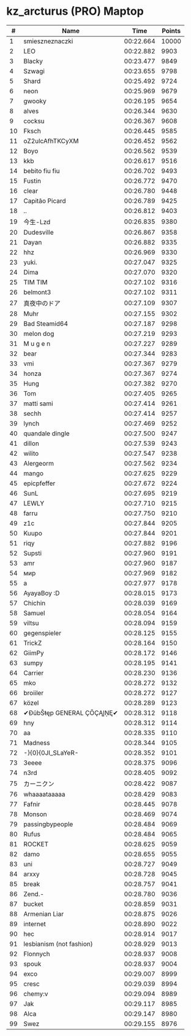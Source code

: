 # kz_arcturus (PRO) Maptop

|  # | Name | Time | Points |
|-------------- | -------------- | -------------- | -------------- | 
| 1 | smieszneznaczki | 00:22.664 | 10000 | 
| 2 | LEO | 00:22.882 | 9903 | 
| 3 | Blacky | 00:23.477 | 9849 | 
| 4 | Szwagi | 00:23.655 | 9798 | 
| 5 | Shard | 00:25.492 | 9724 | 
| 6 | neon | 00:25.969 | 9679 | 
| 7 | gwooky | 00:26.195 | 9654 | 
| 8 | alves | 00:26.344 | 9630 | 
| 9 | cocksu | 00:26.367 | 9608 | 
| 10 | Fksch | 00:26.445 | 9585 | 
| 11 | oZ2ulcAfhTKCyXM | 00:26.452 | 9562 | 
| 12 | Boyo | 00:26.562 | 9539 | 
| 13 | kkb | 00:26.617 | 9516 | 
| 14 | bebito fiu fiu | 00:26.702 | 9493 | 
| 15 | Fustin | 00:26.772 | 9470 | 
| 16 | clear | 00:26.780 | 9448 | 
| 17 | Capitão Picard | 00:26.789 | 9425 | 
| 18 | .. | 00:26.812 | 9403 | 
| 19 | 今生-Lzd | 00:26.835 | 9380 | 
| 20 | Dudesville | 00:26.867 | 9358 | 
| 21 | Dayan | 00:26.882 | 9335 | 
| 22 | hhz | 00:26.969 | 9330 | 
| 23 | yuki. | 00:27.047 | 9325 | 
| 24 | Dima | 00:27.070 | 9320 | 
| 25 | TIM TIM | 00:27.102 | 9316 | 
| 26 | belmont3 | 00:27.102 | 9311 | 
| 27 | 真夜中のドア | 00:27.109 | 9307 | 
| 28 | Muhr | 00:27.155 | 9302 | 
| 29 | Bad Steamid64 | 00:27.187 | 9298 | 
| 30 | melon dog | 00:27.219 | 9293 | 
| 31 | M u g e n | 00:27.227 | 9289 | 
| 32 | bear | 00:27.344 | 9283 | 
| 33 | vmi | 00:27.367 | 9279 | 
| 34 | honza | 00:27.367 | 9274 | 
| 35 | Hung | 00:27.382 | 9270 | 
| 36 | Tom | 00:27.405 | 9265 | 
| 37 | matti sami | 00:27.414 | 9261 | 
| 38 | sechh | 00:27.414 | 9257 | 
| 39 | lynch | 00:27.469 | 9252 | 
| 40 | quandale dingle | 00:27.500 | 9247 | 
| 41 | dillon | 00:27.539 | 9243 | 
| 42 | wilito | 00:27.547 | 9238 | 
| 43 | Alergeorm | 00:27.562 | 9234 | 
| 44 | mango | 00:27.625 | 9229 | 
| 45 | epicpfeffer | 00:27.672 | 9224 | 
| 46 | SunL | 00:27.695 | 9219 | 
| 47 | LEWLY | 00:27.710 | 9215 | 
| 48 | farru | 00:27.750 | 9210 | 
| 49 | z1c | 00:27.844 | 9205 | 
| 50 | Kuupo | 00:27.844 | 9201 | 
| 51 | riqy | 00:27.882 | 9196 | 
| 52 | Supsti | 00:27.960 | 9191 | 
| 53 | amr | 00:27.960 | 9187 | 
| 54 | мир | 00:27.969 | 9182 | 
| 55 | a | 00:27.977 | 9178 | 
| 56 | AyayaBoy :D | 00:28.015 | 9173 | 
| 57 | Chichin | 00:28.039 | 9169 | 
| 58 | Samuel | 00:28.054 | 9164 | 
| 59 | viltsu | 00:28.094 | 9159 | 
| 60 | gegenspieler | 00:28.125 | 9155 | 
| 61 | TrickZ | 00:28.164 | 9150 | 
| 62 | GiimPy | 00:28.172 | 9146 | 
| 63 | sumpy | 00:28.195 | 9141 | 
| 64 | Carrier | 00:28.230 | 9136 | 
| 65 | mko | 00:28.272 | 9132 | 
| 66 | broiiler | 00:28.272 | 9127 | 
| 67 | közel | 00:28.289 | 9123 | 
| 68 | ✔ĐûbŠŧęp GENERAL ÇŌÇĄĮŅĘ✔ | 00:28.312 | 9118 | 
| 69 | hny | 00:28.312 | 9114 | 
| 70 | aa | 00:28.335 | 9110 | 
| 71 | Madness | 00:28.344 | 9105 | 
| 72 | -}{0}{0JI_SLaYeR- | 00:28.352 | 9101 | 
| 73 | 3eeee | 00:28.375 | 9096 | 
| 74 | n3rd | 00:28.405 | 9092 | 
| 75 | カーニクン | 00:28.422 | 9087 | 
| 76 | whaaaataaaaa | 00:28.429 | 9083 | 
| 77 | Fafnir | 00:28.445 | 9078 | 
| 78 | Monson | 00:28.469 | 9074 | 
| 79 | passingbypeople | 00:28.484 | 9069 | 
| 80 | Rufus | 00:28.484 | 9065 | 
| 81 | ROCKET | 00:28.625 | 9059 | 
| 82 | damo | 00:28.655 | 9055 | 
| 83 | uni | 00:28.727 | 9049 | 
| 84 | arxxy | 00:28.728 | 9045 | 
| 85 | break | 00:28.757 | 9041 | 
| 86 | Zend.- | 00:28.780 | 9036 | 
| 87 | bucket | 00:28.859 | 9031 | 
| 88 | Armenian Liar | 00:28.875 | 9026 | 
| 89 | internet | 00:28.890 | 9022 | 
| 90 | hec | 00:28.914 | 9017 | 
| 91 | lesbianism (not fashion) | 00:28.929 | 9013 | 
| 92 | Flonnych | 00:28.937 | 9008 | 
| 93 | spouk | 00:28.937 | 9004 | 
| 94 | exco | 00:29.007 | 8999 | 
| 95 | cresc | 00:29.039 | 8994 | 
| 96 | chemy:v | 00:29.094 | 8989 | 
| 97 | Jak | 00:29.117 | 8985 | 
| 98 | Alca | 00:29.147 | 8980 | 
| 99 | Swez | 00:29.155 | 8976 | 


